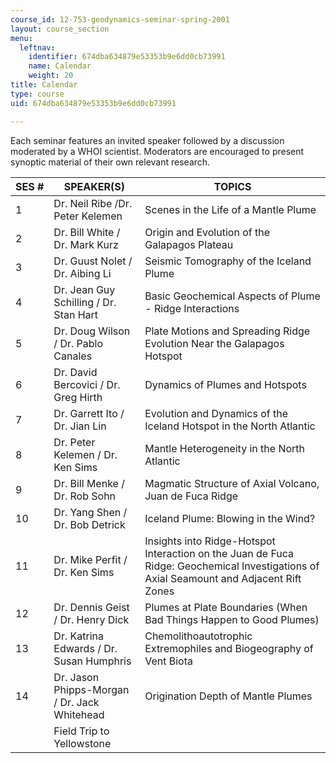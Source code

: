 ```yaml
---
course_id: 12-753-geodynamics-seminar-spring-2001
layout: course_section
menu:
  leftnav:
    identifier: 674dba634879e53353b9e6dd0cb73991
    name: Calendar
    weight: 20
title: Calendar
type: course
uid: 674dba634879e53353b9e6dd0cb73991

---
```


Each seminar features an invited speaker followed by a discussion moderated by a WHOI scientist. Moderators are encouraged to present synoptic material of their own relevant research.

| SES # | SPEAKER(S) | TOPICS |
| --- | --- | --- |
| 1 | Dr. Neil Ribe /Dr. Peter Kelemen | Scenes in the Life of a Mantle Plume |
| 2 | Dr. Bill White / Dr. Mark Kurz | Origin and Evolution of the Galapagos Plateau |
| 3 | Dr. Guust Nolet / Dr. Aibing Li | Seismic Tomography of the Iceland Plume |
| 4 | Dr. Jean Guy Schilling / Dr. Stan Hart | Basic Geochemical Aspects of Plume - Ridge Interactions |
| 5 | Dr. Doug Wilson / Dr. Pablo Canales | Plate Motions and Spreading Ridge Evolution Near the Galapagos Hotspot |
| 6 | Dr. David Bercovici / Dr. Greg Hirth | Dynamics of Plumes and Hotspots |
| 7 | Dr. Garrett Ito / Dr. Jian Lin | Evolution and Dynamics of the Iceland Hotspot in the North Atlantic |
| 8 | Dr. Peter Kelemen / Dr. Ken Sims | Mantle Heterogeneity in the North Atlantic |
| 9 | Dr. Bill Menke / Dr. Rob Sohn | Magmatic Structure of Axial Volcano, Juan de Fuca Ridge |
| 10 | Dr. Yang Shen / Dr. Bob Detrick | Iceland Plume: Blowing in the Wind? |
| 11 | Dr. Mike Perfit / Dr. Ken Sims | Insights into Ridge-Hotspot Interaction on the Juan de Fuca Ridge: Geochemical Investigations of Axial Seamount and Adjacent Rift Zones |
| 12 | Dr. Dennis Geist / Dr. Henry Dick | Plumes at Plate Boundaries (When Bad Things Happen to Good Plumes) |
| 13 | Dr. Katrina Edwards / Dr. Susan Humphris | Chemolithoautotrophic Extremophiles and Biogeography of Vent Biota |
| 14 | Dr. Jason Phipps-Morgan / Dr. Jack Whitehead | Origination Depth of Mantle Plumes |
| &nbsp; | Field Trip to Yellowstone